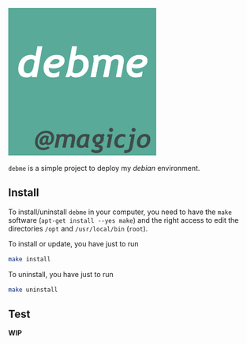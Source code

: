 ![debme logo](./doc/logo/debme-logo-300x300.png)

`debme` is a simple project to deploy my *debian* environment.

## Install

To install/uninstall `debme` in your computer, you need to have the `make` software (`apt-get install --yes make`) and the right access to edit the directories `/opt` and `/usr/local/bin` (`root`).

To install or update, you have just to run
```bash
make install
```

To uninstall, you have just to run
```bash
make uninstall
```

## Test

**WIP**
